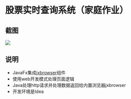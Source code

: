 # 股票实时查询系统（家庭作业）
## 截图
![](https://github.com/loveship00/Stock/blob/master/resource/imgs/snap.PNG?raw=true)
## 说明
- JavaFx集成[jxbrowser](https://www.teamdev.com/jxbrowser)组件
- 使用web开发模式处理页面逻辑
- Java处理http请求并处理数据返回给内置浏览器jxbrowser
- 开发环境是Idea
